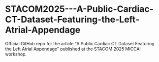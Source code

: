 # STACOM2025---A-Public-Cardiac-CT-Dataset-Featuring-the-Left-Atrial-Appendage
Official GitHub repo for the article "A Public Cardiac CT Dataset Featuring the Left Atrial Appendage" published at the STACOM 2025 MICCAI workshop. 
